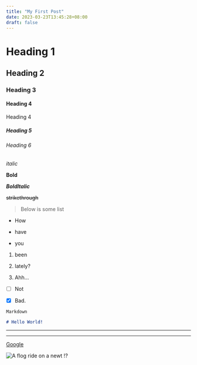 ```yaml
---
title: "My First Post"
date: 2023-03-23T13:45:28+08:00
draft: false
---
```

<!-- # Hello World! -->

[//]: <TODO: Heading>
# Heading 1
## Heading 2
### Heading 3

#### Heading 4
Heading 4 
##### Heading 5
###### Heading 6

[//]: <TODO: Font>
_italic_

**Bold**

_**BoldItalic**_

~~strikethrough~~


[//]: <TODO: BlockQuote & List>
> Below is some list 
- How
* have 
+ you

1. been
2. lately? 

3. Ahh...
- [ ] Not
* [X] Bad.



[//]: <TODO: Code & Horizontal rule>


`Markdown`

```Markdown = 
# Hello World!
``` 

---

***

[//]: <TODO: Link & Image>

[Google](https://www.google.com.tw/?hl=zh_TW)

![A flog ride on a newt !?](https://media.giphy.com/media/FydJitsmqgIOEaDZnR/giphy.gif)
